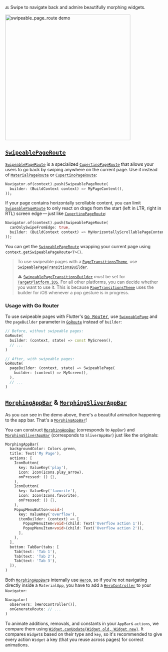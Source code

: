 🔙 Swipe to navigate back and admire beautifully morphing widgets.

<img src="https://github.com/JonasWanke/swipeable_page_route/raw/main/doc/demo.gif?raw=true" width="400px" alt="swipeable_page_route demo" />

## [`SwipeablePageRoute`]

[`SwipeablePageRoute`] is a specialized [`CupertinoPageRoute`] that allows your users to go back by swiping anywhere on the current page. Use it instead of [`MaterialPageRoute`] or [`CupertinoPageRoute`]:

```dart
Navigator.of(context).push(SwipeablePageRoute(
  builder: (BuildContext context) => MyPageContent(),
));
```

If your page contains horizontally scrollable content, you can limit [`SwipeablePageRoute`] to only react on drags from the start (left in LTR, right in RTL) screen edge — just like [`CupertinoPageRoute`]:

```dart
Navigator.of(context).push(SwipeablePageRoute(
  canOnlySwipeFromEdge: true,
  builder: (BuildContext context) => MyHorizontallyScrollablePageContent(),
));
```

You can get the [`SwipeablePageRoute`] wrapping your current page using `context.getSwipeablePageRoute<T>()`.

> To use swipeable pages with a [`PageTransitionsTheme`], use [`SwipeablePageTransitionsBuilder`].
>
> ⚠️ [`SwipeablePageTransitionsBuilder`] _must_ be set for [`TargetPlatform.iOS`].
> For all other platforms, you can decide whether you want to use it.
> This is because [`PageTransitionsTheme`] uses the builder for iOS whenever a pop gesture is in progress.

### Usage with Go Router

To use swipeable pages with Flutter's [<kbd>Go Router</kbd>], use [`SwipeablePage`] and the `pageBuilder` parameter in [`GoRoute`] instead of `builder`:

```dart
// Before, without swipeable pages:
GoRoute(
  builder: (context, state) => const MyScreen(),
  // ...
)

// After, with swipeable pages:
GoRoute(
  pageBuilder: (context, state) => SwipeablePage(
    builder: (context) => MyScreen(),
  ),
  // ...
)
```

## [`MorphingAppBar`] & [`MorphingSliverAppBar`]

As you can see in the demo above, there's a beautiful animation happening to the app bar. That's a [`MorphingAppBar`]!

You can construct [`MorphingAppBar`] (corresponds to `AppBar`) and [`MorphingSliverAppBar`] (corresponds to `SliverAppBar`) just like the originals:

```dart
MorphingAppBar(
  backgroundColor: Colors.green,
  title: Text('My Page'),
  actions: [
    IconButton(
      key: ValueKey('play'),
      icon: Icon(Icons.play_arrow),
      onPressed: () {},
    ),
    IconButton(
      key: ValueKey('favorite'),
      icon: Icon(Icons.favorite),
      onPressed: () {},
    ),
    PopupMenuButton<void>(
      key: ValueKey('overflow'),
      itemBuilder: (context) => [
        PopupMenuItem<void>(child: Text('Overflow action 1')),
        PopupMenuItem<void>(child: Text('Overflow action 2')),
      ],
    ),
  ],
  bottom: TabBar(tabs: [
    Tab(text: 'Tab 1'),
    Tab(text: 'Tab 2'),
    Tab(text: 'Tab 3'),
  ]),
)
```

Both [`MorphingAppBar`]s internally use [`Hero`]s, so if you're not navigating directly inside a `MaterialApp`, you have to add a [`HeroController`] to your `Navigator`:

```dart
Navigator(
  observers: [HeroController()],
  onGenerateRoute: // ...
)
```

To animate additions, removals, and constants in your `AppBar`s `actions`, we compare them using [`Widget.canUpdate(Widget old, Widget new)`]. It compares `Widget`s based on their type and `key`, so it's recommended to give every action `Widget` a key (that you reuse across pages) for correct animations.

[<kbd>Go Router</kbd>]: https://pub.dev/packages/go_router
[`GoRoute`]: https://pub.dev/documentation/go_router/latest/go_router/GoRoute-class.html

<!-- Flutter -->

[`CupertinoPageRoute`]: https://api.flutter.dev/flutter/cupertino/CupertinoPageRoute-class.html
[`Hero`]: https://api.flutter.dev/flutter/widgets/Hero-class.html
[`HeroController`]: https://api.flutter.dev/flutter/widgets/HeroController-class.html
[`MaterialPageRoute`]: https://api.flutter.dev/flutter/material/MaterialPageRoute-class.html
[`PageTransitionsTheme`]: https://api.flutter.dev/flutter/material/PageTransitionsTheme-class.html
[`TargetPlatform.iOS`]: https://api.flutter.dev/flutter/foundation/TargetPlatform.html#iOS
[`Widget.canUpdate(Widget old, Widget new)`]: https://api.flutter.dev/flutter/widgets/Widget/canUpdate.html

<!-- swipeable_page_route -->

[`MorphingAppBar`]: https://pub.dev/documentation/swipeable_page_route/latest/swipeable_page_route/MorphingAppBar-class.html
[`MorphingSliverAppBar`]: https://pub.dev/documentation/swipeable_page_route/latest/swipeable_page_route/MorphingSliverAppBar-class.html
[`SwipeablePage`]: https://pub.dev/documentation/swipeable_page_route/latest/swipeable_page_route/SwipeablePage-class.html
[`SwipeablePageRoute`]: https://pub.dev/documentation/swipeable_page_route/latest/swipeable_page_route/SwipeablePageRoute-class.html
[`SwipeablePageTransitionsBuilder`]: https://pub.dev/documentation/swipeable_page_route/latest/swipeable_page_route/SwipeablePageTransitionsBuilder-class.html
